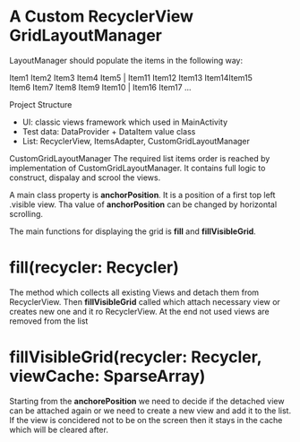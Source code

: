# A Custom RecyclerView GridLayoutManager
LayoutManager should populate the items in the following way:

Item1 Item2 Item3 Item4 Item5  | Item11 Item12 Item13 Item14Item15<br>
Item6 Item7 Item8 Item9 Item10 | Item16 Item17 ...

Project Structure
- UI: classic views framework which used in MainActivity
- Test data: DataProvider + DataItem value class
- List: RecyclerView, ItemsAdapter, CustomGridLayoutManager

CustomGridLayoutManager
The required list items order is reached by implementation of CustomGridLayoutManager. It contains full logic to construct, dispalay and scrool the views.

A main class property is **anchorPosition**. It is a position of a first top left .visible view. Tha value of  **anchorPosition** can be changed by horizontal scrolling.

The main functions for displaying the grid is **fill** and **fillVisibleGrid**.

# fill(recycler: Recycler)
The method which collects all existing Views and detach them from RecyclerView. Then  **fillVisibleGrid** called which attach necessary view or creates new one and it ro RecyclerView. At the end not used views are removed from the list

# fillVisibleGrid(recycler: Recycler, viewCache: SparseArray<View>)
Starting from the **anchorePosition** we need to decide if the detached view can be attached again or we need to create a new view and add it to the list. If the view is concidered not to be on the screen then it stays in the cache which will be cleared after.
